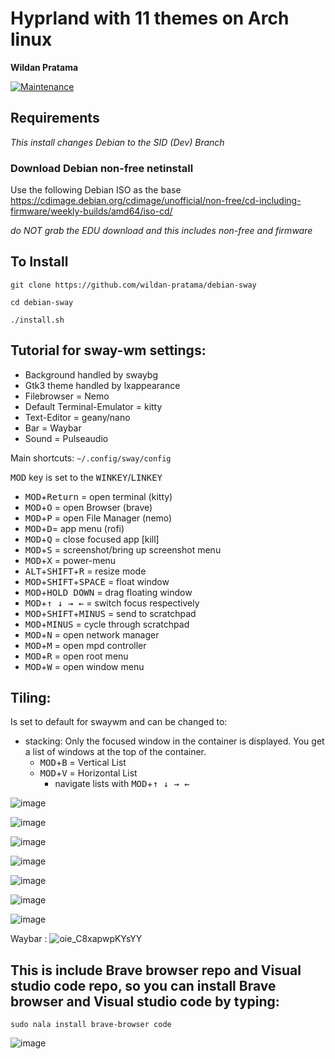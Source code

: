 # Hyprland with 11 themes on Arch linux

**Wildan Pratama**

[![Maintenance](https://img.shields.io/maintenance/yes/2022.svg)]()

## Requirements
_This install changes Debian to the SID (Dev) Branch_


### Download Debian non-free netinstall

Use the following Debian ISO as the base <https://cdimage.debian.org/cdimage/unofficial/non-free/cd-including-firmware/weekly-builds/amd64/iso-cd/>

*do NOT grab the EDU download and this includes non-free and firmware*


## To Install


    git clone https://github.com/wildan-pratama/debian-sway

    cd debian-sway

    ./install.sh
   

## Tutorial for sway-wm settings:

 - Background handled by swaybg
 - Gtk3 theme handled by lxappearance
 - Filebrowser = Nemo
 - Default Terminal-Emulator = kitty
 - Text-Editor = geany/nano
 - Bar = Waybar
 - Sound = Pulseaudio

Main shortcuts: `~/.config/sway/config`


<kbd>MOD</kbd> key is set to the <kbd>WINKEY</kbd>/<kbd>LINKEY</kbd>

 - <kbd>MOD</kbd>+<kbd>Return</kbd> = open terminal (kitty)
 - <kbd>MOD</kbd>+<kbd>O</kbd> = open Browser (brave)
 - <kbd>MOD</kbd>+<kbd>P</kbd> = open File Manager (nemo)
 - <kbd>MOD</kbd>+<kbd>D</kbd>= app menu (rofi)
 - <kbd>MOD</kbd>+<kbd>Q</kbd> = close focused app [kill]
 - <kbd>MOD</kbd>+<kbd>S</kbd> = screenshot/bring up screenshot menu
 - <kbd>MOD</kbd>+<kbd>X</kbd> = power-menu
 - <kbd>ALT</kbd>+<kbd>SHIFT</kbd>+<kbd>R</kbd> = resize mode
 - <kbd>MOD</kbd>+<kbd>SHIFT</kbd>+<kbd>SPACE</kbd>  = float window
 - <kbd>MOD</kbd>+<kbd>HOLD DOWN</kbd> = drag floating window
 - <kbd>MOD</kbd>+<kbd>↑ ↓ → ←</kbd>  = switch focus respectively 
 - <kbd>MOD</kbd>+<kbd>SHIFT</kbd>+<kbd>MINUS</kbd> = send to scratchpad
 - <kbd>MOD</kbd>+<kbd>MINUS</kbd> = cycle through scratchpad
 - <kbd>MOD</kbd>+<kbd>N</kbd> = open network manager
 - <kbd>MOD</kbd>+<kbd>M</kbd> = open mpd controller
 - <kbd>MOD</kbd>+<kbd>R</kbd> = open root menu
 - <kbd>MOD</kbd>+<kbd>W</kbd> = open window menu
 
 
 

## Tiling:

Is set to default for swaywm and can be changed to:

- stacking: Only the focused window in the container is displayed. You get a list of windows at the top of the container. 
   - <kbd>MOD</kbd>+<kbd>B</kbd> = Vertical List
   - <kbd>MOD</kbd>+<kbd>V</kbd> = Horizontal List
     - navigate lists with <kbd>MOD</kbd>+<kbd>↑ ↓ → ←</kbd> 
   


![image](https://user-images.githubusercontent.com/84622086/197395301-3249793c-097d-464f-973b-dee0a5092d27.png)

![image](https://user-images.githubusercontent.com/84622086/197395071-52498d0c-d5d4-409c-9be3-18c09a7d97c6.png)

![image](https://user-images.githubusercontent.com/84622086/197395330-83614e07-eb2e-4dcd-9894-fe1826b03524.png)

![image](https://user-images.githubusercontent.com/84622086/197395349-8771f2c0-e773-47d9-880f-74be74588bcb.png)

![image](https://user-images.githubusercontent.com/84622086/197395395-661792d3-115d-429a-81ab-bf7a1cc64449.png)

![image](https://user-images.githubusercontent.com/84622086/197395620-630290b0-341c-4f22-a936-0ea6f6844cab.png)

![image](https://user-images.githubusercontent.com/84622086/197395664-532457a3-33a0-4586-b99c-b4ca719bbfe1.png)




Waybar :
![oie_C8xapwpKYsYY](https://user-images.githubusercontent.com/84622086/197395557-53b0d9ab-9e43-4acc-b43f-d55e361d6b54.png)


## This is include Brave browser repo and Visual studio code repo, so you can install Brave browser and Visual studio code by typing:



    sudo nala install brave-browser code


![image](https://user-images.githubusercontent.com/84622086/197396731-31b571b9-47fd-4e4d-92a0-df35a56b5ff9.png)


